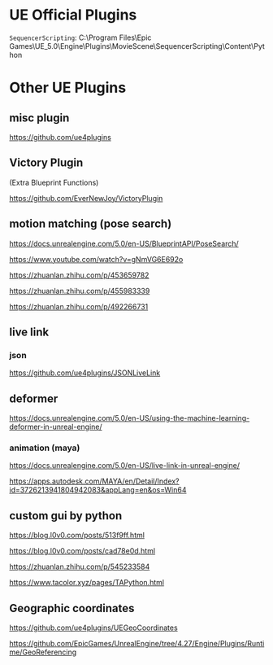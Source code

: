 # UE Official Plugins

`SequencerScripting`: C:\Program Files\Epic Games\UE_5.0\Engine\Plugins\MovieScene\SequencerScripting\Content\Python


# Other UE Plugins

## misc plugin

https://github.com/ue4plugins

## Victory Plugin

(Extra Blueprint Functions)

https://github.com/EverNewJoy/VictoryPlugin

## motion matching (pose search)

https://docs.unrealengine.com/5.0/en-US/BlueprintAPI/PoseSearch/

https://www.youtube.com/watch?v=gNmVG6E692o

https://zhuanlan.zhihu.com/p/453659782

https://zhuanlan.zhihu.com/p/455983339

https://zhuanlan.zhihu.com/p/492266731

## live link

### json

https://github.com/ue4plugins/JSONLiveLink

## deformer

https://docs.unrealengine.com/5.0/en-US/using-the-machine-learning-deformer-in-unreal-engine/

### animation (maya)

https://docs.unrealengine.com/5.0/en-US/live-link-in-unreal-engine/

https://apps.autodesk.com/MAYA/en/Detail/Index?id=3726213941804942083&appLang=en&os=Win64

## custom gui by python

https://blog.l0v0.com/posts/513f9ff.html

https://blog.l0v0.com/posts/cad78e0d.html

https://zhuanlan.zhihu.com/p/545233584

https://www.tacolor.xyz/pages/TAPython.html

## Geographic coordinates

https://github.com/ue4plugins/UEGeoCoordinates

https://github.com/EpicGames/UnrealEngine/tree/4.27/Engine/Plugins/Runtime/GeoReferencing

